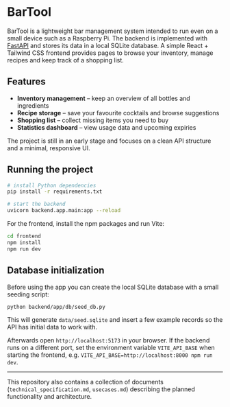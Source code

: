 # BarTool

BarTool is a lightweight bar management system intended to run even on a small device such as a Raspberry Pi.  The backend is implemented with [FastAPI](https://fastapi.tiangolo.com/) and stores its data in a local SQLite database.  A simple React + Tailwind CSS frontend provides pages to browse your inventory, manage recipes and keep track of a shopping list.

## Features

- **Inventory management** – keep an overview of all bottles and ingredients
- **Recipe storage** – save your favourite cocktails and browse suggestions
- **Shopping list** – collect missing items you need to buy
- **Statistics dashboard** – view usage data and upcoming expiries

The project is still in an early stage and focuses on a clean API structure and a minimal, responsive UI.

## Running the project

```bash
# install Python dependencies
pip install -r requirements.txt

# start the backend
uvicorn backend.app.main:app --reload
```

For the frontend, install the npm packages and run Vite:

```bash
cd frontend
npm install
npm run dev
```

## Database initialization

Before using the app you can create the local SQLite database with a small
seeding script:

```bash
python backend/app/db/seed_db.py
```

This will generate `data/seed.sqlite` and insert a few example records so the
API has initial data to work with.

Afterwards open `http://localhost:5173` in your browser.  If the backend runs on a different port, set the environment variable `VITE_API_BASE` when starting the
frontend, e.g. `VITE_API_BASE=http://localhost:8000 npm run dev`.

---

This repository also contains a collection of documents (`technical_specification.md`, `usecases.md`) describing the planned functionality and architecture.
